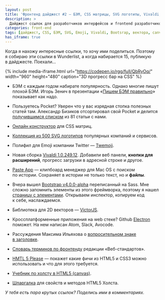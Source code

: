 ```yaml
---
layout: post
title: 'Фронтенд дайджест #2 — БЭМ, CSS матрицы, SVG логотипы, Vivaldi, Bootstrap, Canvas'
description: >
  Дайджест ссылок для разработчиков интерфейсов и frontend разработчиков. 3D прогресс бар, БЭМ, CSS матрицы, SVG логотипы, Vivaldi, Bootstrap, Canvas, шпаргалка, Electron...
categories: front-end
tags: [дайджест, CSS, БЭМ, SVG, Emoji, Vivaldi, Bootsrap, вектора, canvas]
has_iframe: true
---
```


Когда я нахожу интересные ссылки, то хочу ими поделиться. Поэтому я собираю эти ссылки в Wunderlist, а когда набирается 15, публикую в дайджесте. Поехали...

{%
	include media-iframe.html
	url="https://codepen.io/rgg/full/QbRyOq/"
	width="960"
	height="480"
	caption="3D прогресс бар на CSS"
%}

<!-- more -->


* БЭМ с каждым годом набирате популярность. Однако многие пишут плохой БЭМ. Игорь Зенич в презентации «[Пишем БЭМ правильно](http://delka.github.io/talks/2015/frontendweekend-bem/)» показывает как надо.

* Пользуетесь Pocket? Уверен что у вас изрядная стопка полезных статей там. Александр Бизиков отсортировал свой Pocket и делится [получившимся списком](http://bizikov.ru/blog/clear-pocket/) из 81 статьи с нами.

* [Онлайн конструктор](http://www.useragentman.com/matrix/) для CSS матриц.

* [Коллекция из 500 SVG логотипов](http://svgporn.com) популярных компаний и сервисов.

* Полифил для Emoji компании Twitter — [Twemoji](https://github.com/twitter/twemoji).

* Новая сборка [Vivaldi 1.0.249.12](https://vivaldi.net/ru/blogs/featured-blogs/entry/vivaldi-1-0-249-12). Добавили веб панели, **кнопки для расширений**, прогресс загрузки в адресной строке и другое.

* [Paste App](http://pasteapp.me/) — клипбоард менеджер для Mac OS с поиском по истории. Сохраняет в истории не только текст, но и **файлы**.

* Вчера вышел [Bootstrap v4.0.0-alpha](http://v4-alpha.getbootstrap.com) переписанный на Sass. Мне сложно запомнить элементы из этого фреймворка, поэтому я нашел [страницу с элементами](http://www.taesup.com/bootstrap/). Открываем инспектор, копируем код к себе, наслаждаемся.

* Библиотека для 2D векторов — [VictorJS](http://victorjs.org).

* Кроссплатформенные приложения на web стеке? Github [Electron](http://electron.atom.io) поможет. На нем написан Atom, Slack, Avocode.

* Рассуждения Максима Ильяхова о [вопросительном знаке в заголовке](http://maximilyahov.ru/blog/?go=all/voprositelny-znak-v-zagolovke/).

* [Словарь терминов по фронтенду](https://github.com/web-standards-ru/dictionary/) редакции «Веб-стандартов».

* [HMTL 5 Please](http://html5please.com) — покажет какие фичи из HTML5 и CSS3 можно использовать и что для этого требуется.

* [Учебник по холсту в HTML5 (canvas)](http://www.html5canvastutorials.com).

* [Шпаргалка](http://cheatsheetworld.com/programming/html5-canvas-cheat-sheet/) для свойств и методов HTML5 Холста.


_У тебя есть пара крутых ссылок? Поделись ими в комментариях._
